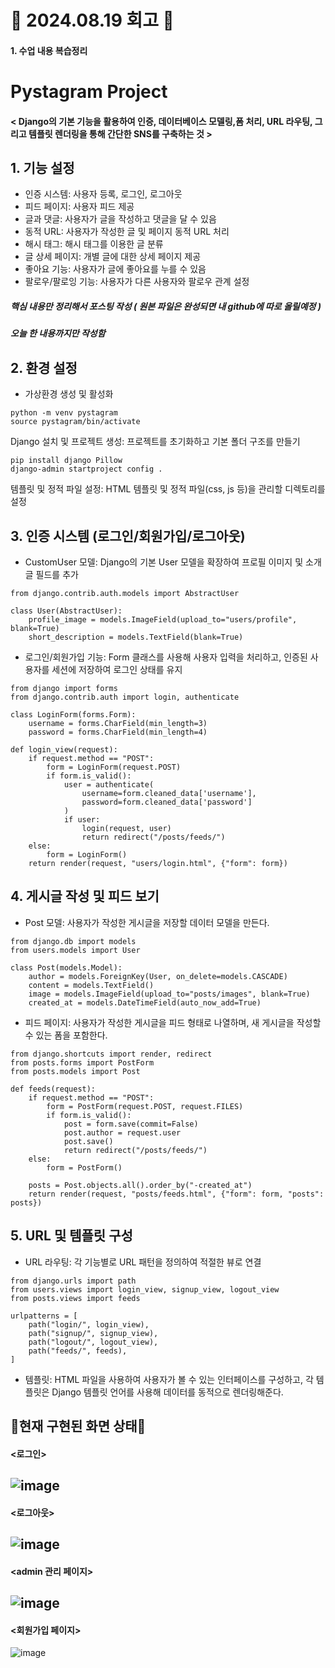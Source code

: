 # 📝 2024.08.19 회고 📝
#### 1. 수업 내용 복습정리

# Pystagram Project

#### < Django의 기본 기능을 활용하여 인증, 데이터베이스 모델링,폼 처리, URL 라우팅, 그리고 템플릿 렌더링을 통해 간단한 SNS를 구축하는 것 >

## 1. 기능 설정
- 인증 시스템: 사용자 등록, 로그인, 로그아웃
- 피드 페이지: 사용자 피드 제공
- 글과 댓글: 사용자가 글을 작성하고 댓글을 달 수 있음
- 동적 URL: 사용자가 작성한 글 및 페이지 동적 URL 처리
- 해시 태그: 해시 태그를 이용한 글 분류
- 글 상세 페이지: 개별 글에 대한 상세 페이지 제공
- 좋아요 기능: 사용자가 글에 좋아요를 누를 수 있음
- 팔로우/팔로잉 기능: 사용자가 다른 사용자와 팔로우 관계 설정

##### 핵심 내용만 정리해서 포스팅 작성 ( 원본 파일은 완성되면 내 github에 따로 올릴예정 )
##### 오늘 한 내용까지만 작성함

## 2. 환경 설정
- 가상환경 생성 및 활성화

```
python -m venv pystagram
source pystagram/bin/activate
```
Django 설치 및 프로젝트 생성: 프로젝트를 초기화하고 기본 폴더 구조를 만들기

```
pip install django Pillow
django-admin startproject config .
```
템플릿 및 정적 파일 설정: HTML 템플릿 및 정적 파일(css, js 등)을 관리할 디렉토리를 설정

## 3. 인증 시스템 (로그인/회원가입/로그아웃)
- CustomUser 모델: Django의 기본 User 모델을 확장하여 프로필 이미지 및 소개글 필드를 추가

```
from django.contrib.auth.models import AbstractUser

class User(AbstractUser):
    profile_image = models.ImageField(upload_to="users/profile", blank=True)
    short_description = models.TextField(blank=True)
```
- 로그인/회원가입 기능: Form 클래스를 사용해 사용자 입력을 처리하고, 인증된 사용자를 세션에 저장하여 로그인 상태를 유지

```
from django import forms
from django.contrib.auth import login, authenticate

class LoginForm(forms.Form):
    username = forms.CharField(min_length=3)
    password = forms.CharField(min_length=4)

def login_view(request):
    if request.method == "POST":
        form = LoginForm(request.POST)
        if form.is_valid():
            user = authenticate(
                username=form.cleaned_data['username'],
                password=form.cleaned_data['password']
            )
            if user:
                login(request, user)
                return redirect("/posts/feeds/")
    else:
        form = LoginForm()
    return render(request, "users/login.html", {"form": form})
```
## 4. 게시글 작성 및 피드 보기
- Post 모델: 사용자가 작성한 게시글을 저장할 데이터 모델을 만든다.

```
from django.db import models
from users.models import User

class Post(models.Model):
    author = models.ForeignKey(User, on_delete=models.CASCADE)
    content = models.TextField()
    image = models.ImageField(upload_to="posts/images", blank=True)
    created_at = models.DateTimeField(auto_now_add=True)
```
- 피드 페이지: 사용자가 작성한 게시글을 피드 형태로 나열하며, 새 게시글을 작성할 수 있는 폼을 포함한다.

```
from django.shortcuts import render, redirect
from posts.forms import PostForm
from posts.models import Post

def feeds(request):
    if request.method == "POST":
        form = PostForm(request.POST, request.FILES)
        if form.is_valid():
            post = form.save(commit=False)
            post.author = request.user
            post.save()
            return redirect("/posts/feeds/")
    else:
        form = PostForm()

    posts = Post.objects.all().order_by("-created_at")
    return render(request, "posts/feeds.html", {"form": form, "posts": posts})
```
## 5. URL 및 템플릿 구성
- URL 라우팅: 각 기능별로 URL 패턴을 정의하여 적절한 뷰로 연결

```
from django.urls import path
from users.views import login_view, signup_view, logout_view
from posts.views import feeds

urlpatterns = [
    path("login/", login_view),
    path("signup/", signup_view),
    path("logout/", logout_view),
    path("feeds/", feeds),
]
```
- 템플릿: HTML 파일을 사용하여 사용자가 볼 수 있는 인터페이스를 구성하고, 각 템플릿은 Django 템플릿 언어를 사용해 데이터를 동적으로 렌더링해준다.

## 👀현재 구현된 화면 상태👀
#### <로그인>
![image](https://github.com/user-attachments/assets/6e7879c7-e46c-47b3-b943-1716cd08d57d)
-------
#### <로그아웃>
![image](https://github.com/user-attachments/assets/ab5facf9-d3d0-4dbf-ae7b-d4cce31175aa)
-------
#### <admin 관리 페이지>
![image](https://github.com/user-attachments/assets/52e06b3e-86c3-47dc-af59-823f5195a286)
------
#### <회원가입 페이지>
![image](https://github.com/user-attachments/assets/6bf8a157-79dd-4bfb-a856-81695b9639cf)


